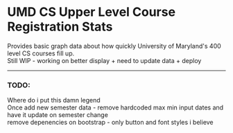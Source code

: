 # UMD CS Upper Level Course Registration Stats  
  
Provides basic graph data about how quickly University of Maryland's 400 level CS courses fill up.  
Still WIP - working on better display + need to update data + deploy  
  
--------------------------    

### TODO:  
Where do i put this damn legend  
Once add new semester data - remove hardcoded max min input dates and have it update on semester change  
remove depenencies on bootstrap - only button and font styles i believe    